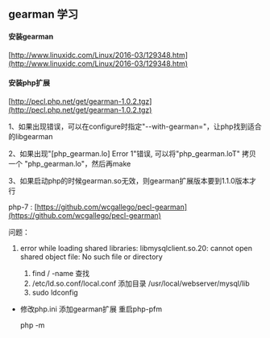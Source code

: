 ## gearman 学习

#### 安装gearman 

[http://www.linuxidc.com/Linux/2016-03/129348.htm](http://www.linuxidc.com/Linux/2016-03/129348.htm)

#### 安装php扩展

[http://pecl.php.net/get/gearman-1.0.2.tgz](http://pecl.php.net/get/gearman-1.0.2.tgz)


1、如果出现错误，可以在configure时指定"--with-gearman="，让php找到适合的libgearman

2、如果出现"[php_gearman.lo] Error 1"错误, 可以将"php_gearman.loT" 拷贝一个 "php_gearman.lo"，然后再make

3、如果启动php的时候gearman.so无效，则gearman扩展版本要到1.1.0版本才行

php-7 : [https://github.com/wcgallego/pecl-gearman](https://github.com/wcgallego/pecl-gearman)


问题：

 1. error while loading shared libraries: libmysqlclient.so.20: cannot open shared object file: No such file or directory

	1. find / -name 查找
	2. /etc/ld.so.conf/local.conf 添加目录 /usr/local/webserver/mysql/lib
	3. sudo ldconfig


* 修改php.ini 添加gearman扩展 重启php-pfm
	
	php -m

